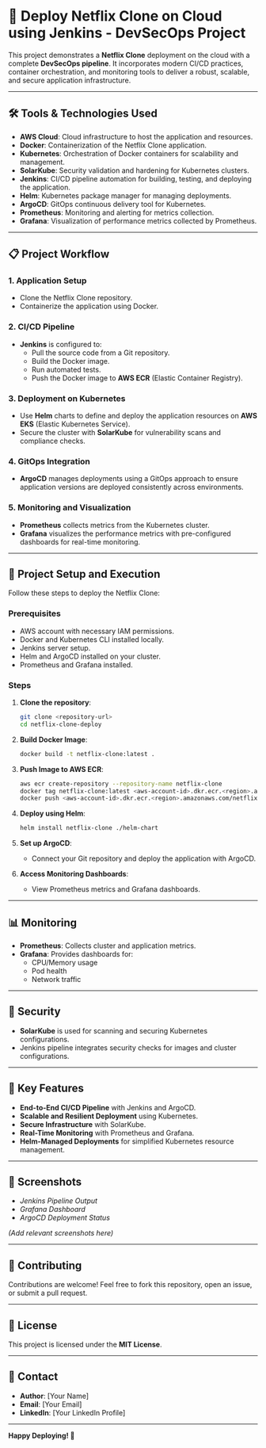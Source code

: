 # 🚀 Deploy Netflix Clone on Cloud using Jenkins - DevSecOps Project

This project demonstrates a **Netflix Clone** deployment on the cloud with a complete **DevSecOps pipeline**. It incorporates modern CI/CD practices, container orchestration, and monitoring tools to deliver a robust, scalable, and secure application infrastructure.

---

## 🛠️ Tools & Technologies Used

- **AWS Cloud**: Cloud infrastructure to host the application and resources.
- **Docker**: Containerization of the Netflix Clone application.
- **Kubernetes**: Orchestration of Docker containers for scalability and management.
- **SolarKube**: Security validation and hardening for Kubernetes clusters.
- **Jenkins**: CI/CD pipeline automation for building, testing, and deploying the application.
- **Helm**: Kubernetes package manager for managing deployments.
- **ArgoCD**: GitOps continuous delivery tool for Kubernetes.
- **Prometheus**: Monitoring and alerting for metrics collection.
- **Grafana**: Visualization of performance metrics collected by Prometheus.

---

## 📋 Project Workflow

### 1. **Application Setup**
   - Clone the Netflix Clone repository.
   - Containerize the application using Docker.

### 2. **CI/CD Pipeline**
   - **Jenkins** is configured to:
     - Pull the source code from a Git repository.
     - Build the Docker image.
     - Run automated tests.
     - Push the Docker image to **AWS ECR** (Elastic Container Registry).

### 3. **Deployment on Kubernetes**
   - Use **Helm** charts to define and deploy the application resources on **AWS EKS** (Elastic Kubernetes Service).
   - Secure the cluster with **SolarKube** for vulnerability scans and compliance checks.

### 4. **GitOps Integration**
   - **ArgoCD** manages deployments using a GitOps approach to ensure application versions are deployed consistently across environments.

### 5. **Monitoring and Visualization**
   - **Prometheus** collects metrics from the Kubernetes cluster.
   - **Grafana** visualizes the performance metrics with pre-configured dashboards for real-time monitoring.

---

## 🔧 Project Setup and Execution

Follow these steps to deploy the Netflix Clone:

### Prerequisites
- AWS account with necessary IAM permissions.
- Docker and Kubernetes CLI installed locally.
- Jenkins server setup.
- Helm and ArgoCD installed on your cluster.
- Prometheus and Grafana installed.

### Steps
1. **Clone the repository**:
   ```bash
   git clone <repository-url>
   cd netflix-clone-deploy
   ```

2. **Build Docker Image**:
   ```bash
   docker build -t netflix-clone:latest .
   ```

3. **Push Image to AWS ECR**:
   ```bash
   aws ecr create-repository --repository-name netflix-clone
   docker tag netflix-clone:latest <aws-account-id>.dkr.ecr.<region>.amazonaws.com/netflix-clone:latest
   docker push <aws-account-id>.dkr.ecr.<region>.amazonaws.com/netflix-clone:latest
   ```

4. **Deploy using Helm**:
   ```bash
   helm install netflix-clone ./helm-chart
   ```

5. **Set up ArgoCD**:
   - Connect your Git repository and deploy the application with ArgoCD.

6. **Access Monitoring Dashboards**:
   - View Prometheus metrics and Grafana dashboards.

---

## 📊 Monitoring
- **Prometheus**: Collects cluster and application metrics.
- **Grafana**: Provides dashboards for:
  - CPU/Memory usage
  - Pod health
  - Network traffic

---

## 🔐 Security
- **SolarKube** is used for scanning and securing Kubernetes configurations.
- Jenkins pipeline integrates security checks for images and cluster configurations.

---

## 🚀 Key Features
- **End-to-End CI/CD Pipeline** with Jenkins and ArgoCD.
- **Scalable and Resilient Deployment** using Kubernetes.
- **Secure Infrastructure** with SolarKube.
- **Real-Time Monitoring** with Prometheus and Grafana.
- **Helm-Managed Deployments** for simplified Kubernetes resource management.

---

## 📸 Screenshots

- *Jenkins Pipeline Output*
- *Grafana Dashboard*
- *ArgoCD Deployment Status*

*(Add relevant screenshots here)*

---

## 🤝 Contributing
Contributions are welcome! Feel free to fork this repository, open an issue, or submit a pull request.

---

## 📝 License
This project is licensed under the **MIT License**.

---

## 📧 Contact
- **Author**: [Your Name]
- **Email**: [Your Email]
- **LinkedIn**: [Your LinkedIn Profile]

---

**Happy Deploying! 🎉**

